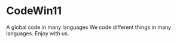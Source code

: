 # CodeWin11
A global code in many languages
We code different things in many languages. Enjoy with us.
